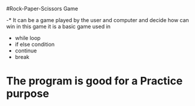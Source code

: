 #Rock-Paper-Scissors Game

-* It can be a game played by the user and computer and decide how can win in this game it is a basic game used in 
  * while loop
  * if else condition
  * continue
  * break
# The program is good for a Practice purpose
